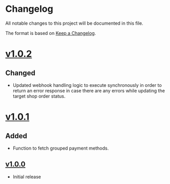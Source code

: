 # Changelog
All notable changes to this project will be documented in this file.

The format is based on [Keep a Changelog](http://keepachangelog.com/en/1.0.0/).

# [v1.0.2](https://github.com/logeecom-dev/sequra-core/tree/v1.0.2)
## Changed
- Updated webhook handling logic to execute synchronously in order to return an error response in case there are any errors while updating the target shop order status.

# [v1.0.1](https://github.com/logeecom-dev/sequra-core/tree/v1.0.1)
## Added
- Function to fetch grouped payment methods.

## [v1.0.0](https://github.com/logeecom-dev/sequra-core/tree/v1.0.0)
- Initial release
